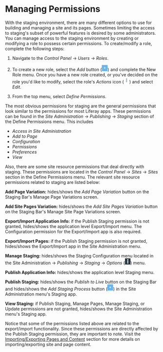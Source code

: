 # Managing Permissions [](id=managing-permissions)

With the staging environment, there are many different options to use for
building and managing a site and its pages. Sometimes limiting the access to
staging's subset of powerful features is desired by some administrators. You can
manage access to the staging environment by creating or modifying a role to
possess certain permissions. To create/modify a role, complete the following
steps:

1.  Navigate to the *Control Panel* &rarr; *Users* &rarr; *Roles*.

2.  To create a new role, select the *Add* button
    (![Add](../../../images/icon-add.png)) and complete the New Role menu. Once
    you have a new role created, or you've decided on the role you'd like to
    modify, select the role's *Actions* icon
    (![Actions](../../../images/icon-actions.png)) and select *Edit*.

3. From the top menu, select *Define Permissions*.

The most obvious permissions for staging are the general permissions that look
similar to the permissions for most Liferay apps. These permissions can be found
in the *Site Administration* &rarr; *Publishing* &rarr; *Staging* section of the
Define Permissions menu. This includes

- *Access in Site Administration*
- *Add to Page*
- *Configuration*
- *Permissions*
- *Preferences*
- *View*

Also, there are some site resource permissions that deal directly with staging.
These permissions are located in the *Control Panel* &rarr; *Sites* &rarr;
*Sites* section in the Define Permissions menu. The relevant site resource
permissions related to staging are listed below:

**Add Page Variation:** hides/shows the *Add Page Variation* button on the
Staging Bar's Manage Page Variations screen.

**Add Site Pages Variation:** hides/shows the *Add Site Pages Variation* button
on the Staging Bar's Manage Site Page Variations screen.

**Export/Import Application Info:** if the Publish Staging permission is not
granted, hides/shows the application level Export/Import menu. The Configuration
permission for the Export/Import app is also required.

**Export/Import Pages:** if the Publish Staging permission is not granted,
hides/shows the Export/Import app in the Site Administration menu.

**Manage Staging:** hides/shows the Staging Configuration menu located in the
Site Administration &rarr; *Publishing* &rarr; *Staging* &rarr; *Options*
(![Options](../../../images/icon-options.png)) menu.

**Publish Application Info:** hides/shows the application level Staging menu.

**Publish Staging:** hides/shows the *Publish to Live* button on the Staging Bar
and hides/shows the *Add Staging Process* button
(![Add](../../../images/icon-add.png)) in the Site Administration menu's Staging
app.

**View Staging:** if Publish Staging, Manage Pages, Manage Staging, or Update
permissions are not granted, hides/shows the Site Administration menu's Staging
app.

Notice that some of the permissions listed above are related to the
export/import functionality. Since these permissions are directly affected by
the Publish Staging permission, they are important to note. Visit the
[Importing/Exporting Pages and Content](/discover/portal/-/knowledge_base/7-1/importing-exporting-pages-and-content)
section for more details on importing/exporting site and page content.
